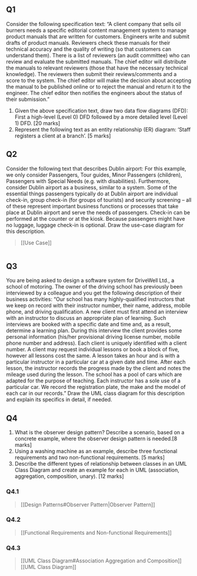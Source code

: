 ## Q1

Consider the following specification text: “A client company that sells oil burners needs a specific editorial content management system to manage product manuals that are written for customers. Engineers write and submit drafts of product manuals. Reviewers check these manuals for their technical accuracy and the quality of writing (so that customers can understand them). There is a list of reviewers (an audit committee) who can review and evaluate the submitted manuals. The chief editor will distribute the manuals to relevant reviewers (those that have the necessary technical knowledge). The reviewers then submit their reviews/comments and a score to the system. The chief editor will make the decision about accepting the manual to be published online or to reject the manual and return it to the engineer. The chief editor then notifies the engineers about the status of their submission.”
1. Given the above specification text, draw two data flow diagrams (DFD): First a high-level (Level 0) DFD followed by a more detailed level (Level 1) DFD. [20 marks]
2. Represent the following text as an entity relationship (ER) diagram: ‘Staff registers a client at a branch’. [5 marks]


## Q2

Consider the following text that describes Dublin airport: For this example, we only consider Passengers, Tour guides, Minor Passengers (children), Passengers with Special Needs (e.g. with disabilities). Furthermore, consider Dublin airport as a business, similar to a system. Some of the essential things passengers typically do at Dublin airport are individual check-in, group check-in (for groups of tourists) and security screening – all of these represent important business functions or processes that take place at Dublin airport and serve the needs of passengers. Check-in can be performed at the counter or at the kiosk. Because passengers might have no luggage, luggage check-in is optional.
Draw the use-case diagram for this description.

> [[Use Case]]

```

```


## Q3

You are being asked to design a software system for DriveWell Ltd., a school of motoring. The owner of the driving school has previously been interviewed by a colleague and you get the following description of their business activities:
“Our school has many highly-qualified instructors that we keep on record with their instructor number, their name, address, mobile phone, and driving qualification. A new client must first attend an interview with an instructor to discuss an appropriate plan of learning. Such interviews are booked with a specific date and time and, as a result, determine a learning plan. During this interview the client provides some personal information (his/her provisional driving license number, mobile phone number and address). Each client is uniquely identified with a client number. A client may request individual lessons or book a block of five, however all lessons cost the same. A lesson takes an hour and is with a particular instructor in a particular car at a given date and time. After each lesson, the instructor records the progress made by the client and notes the mileage used during the lesson. The school has a pool of cars which are adapted for the purpose of teaching. Each instructor has a sole use of a particular car. We record the registration plate, the make and the model of each car in our records.”
Draw the UML class diagram for this description and explain its specifics in
detail, if needed.


## Q4

1. What is the observer design pattern? Describe a scenario, based on a concrete example, where the observer design pattern is needed.[8 marks]
2. Using a washing machine as an example, describe three functional requirements and two non-functional requirements. [5 marks]
3. Describe the different types of relationship between classes in an UML Class Diagram and create an example for each in UML (association, aggregation, composition, unary). [12 marks]

### Q4.1

> [[Design Patterns#Observer Pattern|Observer Pattern]]

### Q4.2

> [[Functional Requirements and Non-functional Requirements]]

### Q4.3

> [[UML Class Diagram#Association Aggregation and Composition]]
> [[UML Class Diagram]]